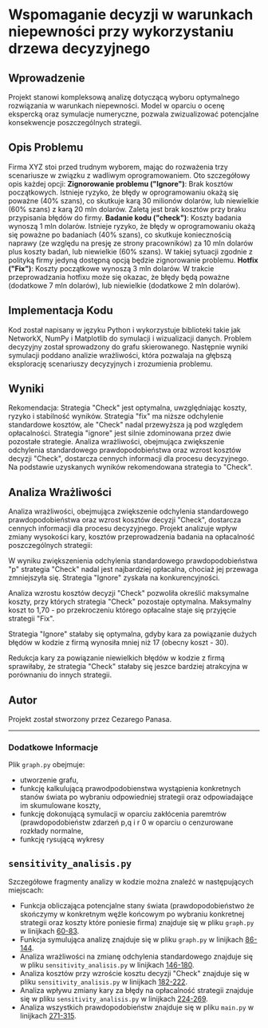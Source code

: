# Wspomaganie decyzji w warunkach niepewności przy wykorzystaniu drzewa decyzyjnego
## Wprowadzenie

Projekt stanowi kompleksową analizę dotyczącą wyboru optymalnego rozwiązania w  warunkach niepewności. Model w oparciu o ocenę ekspercką oraz symulacje numeryczne, pozwala zwizualizować potencjalne konsekwencje poszczególnych strategii.

## Opis Problemu

Firma XYZ stoi przed trudnym wyborem, mając do rozważenia trzy scenariusze w związku z wadliwym oprogramowaniem. Oto szczegółowy opis każdej opcji: **Zignorowanie problemu ("Ignore")**: Brak kosztów początkowych. Istnieje ryzyko, że błędy w oprogramowaniu okażą się poważne (40% szans), co skutkuje karą 30 milionów dolarów, lub niewielkie (60% szans) z karą 20 mln dolarów. Zaletą jest brak kosztów przy braku przypisania błędów do firmy. **Badanie kodu ("check")**: Koszty badania wynoszą 1 mln dolarów. Istnieje ryzyko, że błędy w oprogramowaniu okażą się poważne po badaniach (40% szans), co skutkuje koniecznością naprawy (ze względu na presję ze strony pracowników) za 10 mln dolarów plus koszty badań, lub niewielkie (60% szans). W takiej sytuacji zgodnie z polityką firmy jedyną dostępną opcją będzie zignorowanie problemu. **Hotfix ("Fix")**: Koszty początkowe wynoszą 3 mln dolarów. W trakcie przeprowadzania hotfixu może się okazac, że błędy będą poważne (dodatkowe 7 mln dolarów), lub niewielkie (dodatkowe 2 mln dolarów). 

## Implementacja Kodu

Kod został napisany w języku Python i wykorzystuje biblioteki takie jak NetworkX, NumPy i Matplotlib do symulacji i wizualizacji danych. Problem decyzyjny został sprowadzony do grafu skierowanego. Następnie wyniki symulacji poddano analizie wrażliwości, która pozwalaja na głębszą eksplorację scenariuszy decyzyjnych i zrozumienia problemu.

## Wyniki 


Rekomendacja: Strategia "Check" jest optymalna, uwzględniając koszty, ryzyko i stabilność wyników. Strategia "fix" ma niższe odchylenie standardowe kosztów, ale "Check" nadal przewyższa ją pod względem opłacalności. Strategia "ignore" jest silnie zdominowana przez dwie pozostałe strategie. Analiza wrażliwości, obejmująca zwiększenie odchylenia standardowego prawdopodobieństwa oraz wzrost kosztów decyzji "Check", dostarcza cennych informacji dla procesu decyzyjnego. Na podstawie uzyskanych wyników  rekomendowana  strategia to  "Check".

## Analiza Wrażliwości

Analiza wrażliwości, obejmująca zwiększenie odchylenia standardowego prawdopodobieństwa oraz wzrost kosztów decyzji "Check", dostarcza cennych informacji dla procesu decyzyjnego.
Projekt analizuje wpływ zmiany wysokości kary, kosztów przeprowadzenia badania na opłacalność poszczególnych strategii:

W wyniku zwiększenienia odchylenia standardowego prawdopodobieństwa "p" strategia "Check" nadal jest najbardziej opłacalna, chociaż jej przewaga zmniejszyła się. Strategia "Ignore" zyskała na konkurencyjności.

Analiza wzrostu kosztów decyzji "Check" pozwoliła określić maksymalne koszty, przy których strategia "Check" pozostaje optymalna. Maksymalny koszt to 1,70 - po przekroczeniu którego opłacalne staje się przyjęcie strategii "Fix".

Strategia "Ignore" stałaby się optymalna, gdyby kara za powiązanie dużych błędów w kodzie z firmą wynosiła mniej niż 17 (obecny koszt - 30).  

Redukcja kary za powiązanie niewielkich błędów w kodzie z firmą sprawiłaby, że strategia "Check" stałaby się jeszce bardziej atrakcyjna w porównaniu do innych strategii.





## Autor

Projekt został stworzony przez Cezarego Panasa.

---

### Dodatkowe Informacje

Plik `graph.py` obejmuje: 
- utworzenie grafu, 
- funkcję kalkulującą prawodpodobienstwa wystąpienia konkretnych stanów świata po wybraniu odpowiedniej strategii oraz odpowiadające im skumulowane koszty,
- funkcję dokonującą symulacji w oparciu zakłócenia paremtrów (prawdopodobieństw zdarzeń p,q i r 0 w oparciu o cenzurowane rozkłady normalne,
- funkcję rysującą wykresy

`sensitivity_analisis.py`
- 



Szczegółowe fragmenty analizy w kodzie można znaleźć w następujących miejscach:
- Funkcja obliczająca potencjalne stany świata (prawdopodobieństwo że skończymy w konkretnym węźle końcowym po wybraniu konkretnej strategii oraz koszty które poniesie firma) znajduje się w pliku `graph.py` w linijkach [60-83]([https://github.com/czareek/Decision-Tree/edit/main/README.md](https://github.com/czareek/Decision-Tree/blob/main/graph.py)).
- Funkcja symulująca analizę znajduje się w pliku `graph.py` w linijkach [86-144](https://github.com/czareek/Decision-Tree/blob/main/graph.py).
- Analiza wrażliwości na zmianę odchylenia standardowego znajduje się w pliku `sensitivity_analisis.py` w linijkach [146-180](https://github.com/czareek/Decision-Tree/blob/main/sensitivity_analisis.py).
- Analiza kosztów przy wzroście kosztu decyzji "Check" znajduje się w pliku `sensitivity_analisis.py` w linijkach [182-222](https://github.com/czareek/Decision-Tree/blob/main/sensitivity_analisis.py).
- Analiza wpływu zmiany kary za błędy na opłacalność strategii znajduje się w pliku `sensitivity_analisis.py` w linijkach [224-269](https://github.com/czareek/Decision-Tree/blob/main/sensitivity_analisis.py).
- Analiza wszystkich prawdopodobieństw znajduje się w pliku `main.py` w linijkach [271-315](https://github.com/czareek/Decision-Tree/blob/main/sensitivity_analisis.py).

